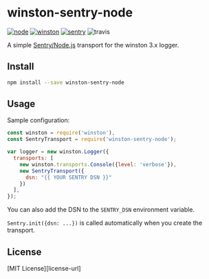 # winston-sentry-node

[![node](https://img.shields.io/badge/node-6.x+-brightgreen.svg)][node-url]
[![winston](https://img.shields.io/badge/winston-3.x+-brightgreen.svg)][winston-url]
[![sentry](https://img.shields.io/badge/sentry-4.x+-brightgreen.svg)][sentry-url]
![travis](https://travis-ci.org/cjsheets/winston-sentry-node.svg?branch=master)


A simple [Sentry/Node.js](https://docs.sentry.io/platforms/node/) transport for the winston 3.x logger. 

## Install

```bash
npm install --save winston-sentry-node
```

## Usage

Sample configuration:

```js
const winston = require('winston'),
const SentryTransport = require('winston-sentry-node');

var logger = new winston.Logger({
  transports: [
    new winston.transports.Console({level: 'verbose'}),
    new SentryTransport({
      dsn: "{{ YOUR SENTRY DSN }}"
    })
  ],
});
```
You can also add the DSN to the `SENTRY_DSN` environment variable.

`Sentry.init({dsn: ...})` is called automatically when you create the transport.

## License

[MIT License][license-url]


[node-url]: https://nodejs.org
[sentry-url]: https://github.com/getsentry/sentry-javascript/tree/master/packages/node
[winston-url]: https://github.com/winstonjs/winston
